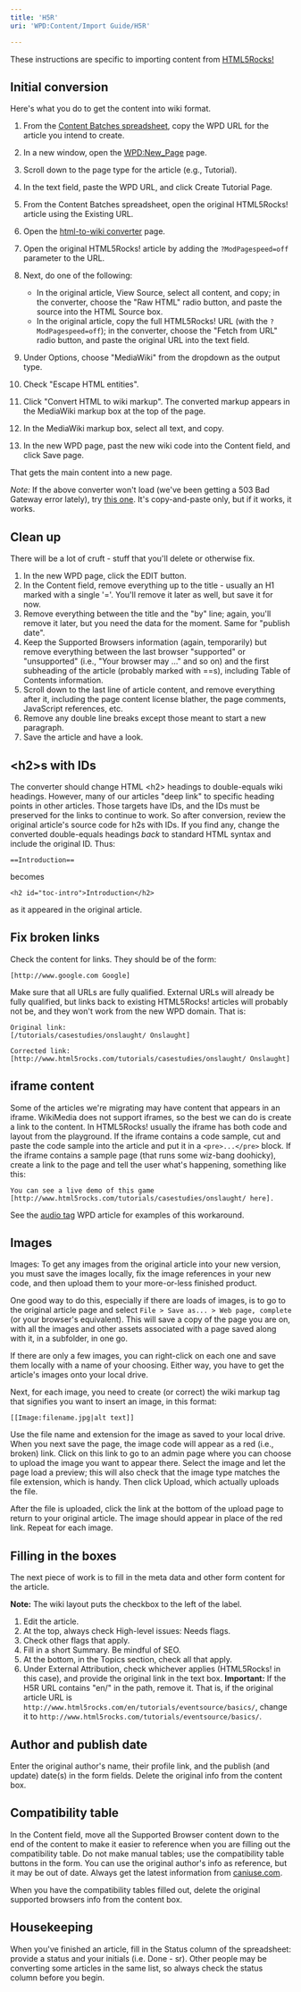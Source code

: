 ```yaml
---
title: 'H5R'
uri: 'WPD:Content/Import Guide/H5R'

---
```

These instructions are specific to importing content from [HTML5Rocks!](http://www.html5rocks.com/)

## Initial conversion

Here's what you do to get the content into wiki format.

1.  From the [Content Batches spreadsheet](https://docs.google.com/a/google.com/spreadsheet/ccc?key=0AkRs-89PKiZpdHBqN2poNnJjV1c0N1FCYlN3ZUtpZ3c&pli=1#gid=0), copy the WPD URL for the article you intend to create.
2.  In a new window, open the [WPD:New\_Page](http://docs.webplatform.org/wiki/WPD:New_Page) page.
3.  Scroll down to the page type for the article (e.g., Tutorial).
4.  In the text field, paste the WPD URL, and click Create Tutorial Page.
5.  From the Content Batches spreadsheet, open the original HTML5Rocks! article using the Existing URL.
6.  Open the [html-to-wiki converter](http://toolserver.org/~diberri/cgi-bin/html2wiki/index.cgi) page.
7.  Open the original HTML5Rocks! article by adding the `?ModPagespeed=off` parameter to the URL.
8.  Next, do one of the following:
    -   In the original article, View Source, select all content, and copy; in the converter, choose the "Raw HTML" radio button, and paste the source into the HTML Source box.
    -   In the original article, copy the full HTML5Rocks! URL (with the `?ModPagespeed=off`); in the converter, choose the "Fetch from URL" radio button, and paste the original URL into the text field.

9.  Under Options, choose "MediaWiki" from the dropdown as the output type.
10. Check "Escape HTML entities".
11. Click "Convert HTML to wiki markup". The converted markup appears in the MediaWiki markup box at the top of the page.
12. In the MediaWiki markup box, select all text, and copy.
13. In the new WPD page, past the new wiki code into the Content field, and click Save page.

That gets the main content into a new page.

*Note:* If the above converter won't load (we've been getting a 503 Bad Gateway error lately), try [this one](http://labs.seapine.com/htmltowiki.cgi). It's copy-and-paste only, but if it works, it works.

## Clean up

There will be a lot of cruft - stuff that you'll delete or otherwise fix.

1.  In the new WPD page, click the EDIT button.
2.  In the Content field, remove everything up to the title - usually an H1 marked with a single '='. You'll remove it later as well, but save it for now.
3.  Remove everything between the title and the "by" line; again, you'll remove it later, but you need the data for the moment. Same for "publish date".
4.  Keep the Supported Browsers information (again, temporarily) but remove everything between the last browser "supported" or "unsupported" (i.e., "Your browser may ..." and so on) and the first subheading of the article (probably marked with ==s), including Table of Contents information.
5.  Scroll down to the last line of article content, and remove everything after it, including the page content license blather, the page comments, JavaScript references, etc.
6.  Remove any double line breaks except those meant to start a new paragraph.
7.  Save the article and have a look.

## \<h2\>s with IDs

The converter should change HTML \<h2\> headings to double-equals wiki headings. However, many of our articles "deep link" to specific heading points in other articles. Those targets have IDs, and the IDs must be preserved for the links to continue to work. So after conversion, review the original article's source code for h2s with IDs. If you find any, change the converted double-equals headings *back* to standard HTML syntax and include the original ID. Thus:

    ==Introduction==

becomes

    <h2 id="toc-intro">Introduction</h2>

as it appeared in the original article.

## Fix broken links

Check the content for links. They should be of the form:

    [http://www.google.com Google]

Make sure that all URLs are fully qualified. External URLs will already be fully qualified, but links back to existing HTML5Rocks! articles will probably not be, and they won't work from the new WPD domain. That is:

    Original link:
    [/tutorials/casestudies/onslaught/ Onslaught]

    Corrected link:
    [http://www.html5rocks.com/tutorials/casestudies/onslaught/ Onslaught]

## iframe content

Some of the articles we're migrating may have content that appears in an iframe. WikiMedia does not support iframes, so the best we can do is create a link to the content. In HTML5Rocks! usually the iframe has both code and layout from the playground. If the iframe contains a code sample, cut and paste the code sample into the article and put it in a `<pre>...</pre>` block. If the iframe contains a sample page (that runs some wiz-bang doohicky), create a link to the page and tell the user what's happening, something like this:

    You can see a live demo of this game  [http://www.html5rocks.com/tutorials/casestudies/onslaught/ here].

See the [audio tag](http://docs.webplatform.org/wiki/tutorials/audio_tag) WPD article for examples of this workaround.

## Images

Images: To get any images from the original article into your new version, you must save the images locally, fix the image references in your new code, and then upload them to your more-or-less finished product.

One good way to do this, especially if there are loads of images, is to go to the original article page and select `File > Save as... > Web page, complete` (or your browser's equivalent). This will save a copy of the page you are on, with all the images and other assets associated with a page saved along with it, in a subfolder, in one go.

If there are only a few images, you can right-click on each one and save them locally with a name of your choosing. Either way, you have to get the article's images onto your local drive.

Next, for each image, you need to create (or correct) the wiki markup tag that signifies you want to insert an image, in this format:

    [[Image:filename.jpg|alt text]]

Use the file name and extension for the image as saved to your local drive. When you next save the page, the image code will appear as a red (i.e., broken) link. Click on this link to go to an admin page where you can choose to upload the image you want to appear there. Select the image and let the page load a preview; this will also check that the image type matches the file extension, which is handy. Then click Upload, which actually uploads the file.

After the file is uploaded, click the link at the bottom of the upload page to return to your original article. The image should appear in place of the red link. Repeat for each image.

## Filling in the boxes

The next piece of work is to fill in the meta data and other form content for the article.

**Note:** The wiki layout puts the checkbox to the left of the label.

1.  Edit the article.
2.  At the top, always check High-level issues: Needs flags.
3.  Check other flags that apply.
4.  Fill in a short Summary. Be mindful of SEO.
5.  At the bottom, in the Topics section, check all that apply.
6.  Under External Attribution, check whichever applies (HTML5Rocks! in this case), and provide the original link in the text box. **Important:** If the H5R URL contains "en/" in the path, remove it. That is, if the original article URL is `http://www.html5rocks.com/en/tutorials/eventsource/basics/`, change it to `http://www.html5rocks.com/tutorials/eventsource/basics/`.

## Author and publish date

Enter the original author's name, their profile link, and the publish (and update) date(s) in the form fields. Delete the original info from the content box.

## Compatibility table

In the Content field, move all the Supported Browser content down to the end of the content to make it easier to reference when you are filling out the compatibility table. Do not make manual tables; use the compatibility table buttons in the form. You can use the original author's info as reference, but it may be out of date. Always get the latest information from [caniuse.com](http://caniuse.com/).

When you have the compatibility tables filled out, delete the original supported browsers info from the content box.

## Housekeeping

When you've finished an article, fill in the Status column of the spreadsheet: provide a status and your initials (i.e. Done - sr). Other people may be converting some articles in the same list, so always check the status column before you begin.
